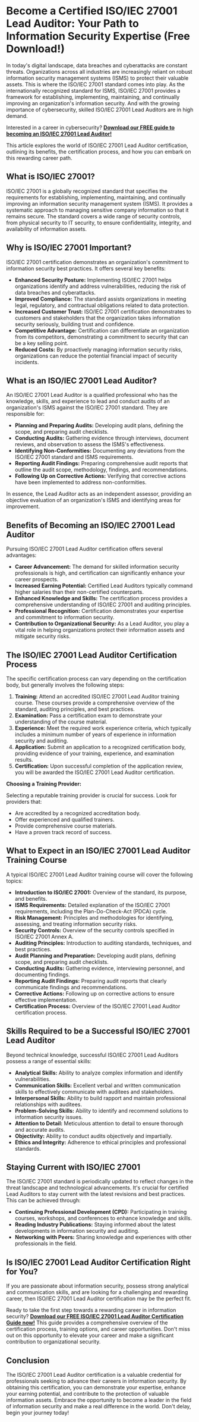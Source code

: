 # Become a Certified ISO/IEC 27001 Lead Auditor: Your Path to Information Security Expertise (Free Download!)

In today's digital landscape, data breaches and cyberattacks are constant threats. Organizations across all industries are increasingly reliant on robust information security management systems (ISMS) to protect their valuable assets. This is where the ISO/IEC 27001 standard comes into play. As the internationally recognized standard for ISMS, ISO/IEC 27001 provides a framework for establishing, implementing, maintaining, and continually improving an organization's information security.  And with the growing importance of cybersecurity, skilled ISO/IEC 27001 Lead Auditors are in high demand.

Interested in a career in cybersecurity?  **[Download our FREE guide to becoming an ISO/IEC 27001 Lead Auditor!](https://udemywork.com/iso-iec-27001-lead-auditor-certification)**

This article explores the world of ISO/IEC 27001 Lead Auditor certification, outlining its benefits, the certification process, and how you can embark on this rewarding career path.

## What is ISO/IEC 27001?

ISO/IEC 27001 is a globally recognized standard that specifies the requirements for establishing, implementing, maintaining, and continually improving an information security management system (ISMS).  It provides a systematic approach to managing sensitive company information so that it remains secure. The standard covers a wide range of security controls, from physical security to IT security, to ensure confidentiality, integrity, and availability of information assets.

## Why is ISO/IEC 27001 Important?

ISO/IEC 27001 certification demonstrates an organization's commitment to information security best practices.  It offers several key benefits:

*   **Enhanced Security Posture:** Implementing ISO/IEC 27001 helps organizations identify and address vulnerabilities, reducing the risk of data breaches and cyberattacks.
*   **Improved Compliance:**  The standard assists organizations in meeting legal, regulatory, and contractual obligations related to data protection.
*   **Increased Customer Trust:**  ISO/IEC 27001 certification demonstrates to customers and stakeholders that the organization takes information security seriously, building trust and confidence.
*   **Competitive Advantage:** Certification can differentiate an organization from its competitors, demonstrating a commitment to security that can be a key selling point.
*   **Reduced Costs:** By proactively managing information security risks, organizations can reduce the potential financial impact of security incidents.

## What is an ISO/IEC 27001 Lead Auditor?

An ISO/IEC 27001 Lead Auditor is a qualified professional who has the knowledge, skills, and experience to lead and conduct audits of an organization's ISMS against the ISO/IEC 27001 standard.  They are responsible for:

*   **Planning and Preparing Audits:** Developing audit plans, defining the scope, and preparing audit checklists.
*   **Conducting Audits:** Gathering evidence through interviews, document reviews, and observation to assess the ISMS's effectiveness.
*   **Identifying Non-Conformities:**  Documenting any deviations from the ISO/IEC 27001 standard and ISMS requirements.
*   **Reporting Audit Findings:**  Preparing comprehensive audit reports that outline the audit scope, methodology, findings, and recommendations.
*   **Following Up on Corrective Actions:**  Verifying that corrective actions have been implemented to address non-conformities.

In essence, the Lead Auditor acts as an independent assessor, providing an objective evaluation of an organization's ISMS and identifying areas for improvement.

## Benefits of Becoming an ISO/IEC 27001 Lead Auditor

Pursuing ISO/IEC 27001 Lead Auditor certification offers several advantages:

*   **Career Advancement:**  The demand for skilled information security professionals is high, and certification can significantly enhance your career prospects.
*   **Increased Earning Potential:**  Certified Lead Auditors typically command higher salaries than their non-certified counterparts.
*   **Enhanced Knowledge and Skills:**  The certification process provides a comprehensive understanding of ISO/IEC 27001 and auditing principles.
*   **Professional Recognition:**  Certification demonstrates your expertise and commitment to information security.
*   **Contribution to Organizational Security:**  As a Lead Auditor, you play a vital role in helping organizations protect their information assets and mitigate security risks.

## The ISO/IEC 27001 Lead Auditor Certification Process

The specific certification process can vary depending on the certification body, but generally involves the following steps:

1.  **Training:**  Attend an accredited ISO/IEC 27001 Lead Auditor training course. These courses provide a comprehensive overview of the standard, auditing principles, and best practices.
2.  **Examination:**  Pass a certification exam to demonstrate your understanding of the course material.
3.  **Experience:**  Meet the required work experience criteria, which typically includes a minimum number of years of experience in information security and auditing.
4.  **Application:**  Submit an application to a recognized certification body, providing evidence of your training, experience, and examination results.
5.  **Certification:**  Upon successful completion of the application review, you will be awarded the ISO/IEC 27001 Lead Auditor certification.

**Choosing a Training Provider:**

Selecting a reputable training provider is crucial for success. Look for providers that:

*   Are accredited by a recognized accreditation body.
*   Offer experienced and qualified trainers.
*   Provide comprehensive course materials.
*   Have a proven track record of success.

## What to Expect in an ISO/IEC 27001 Lead Auditor Training Course

A typical ISO/IEC 27001 Lead Auditor training course will cover the following topics:

*   **Introduction to ISO/IEC 27001:**  Overview of the standard, its purpose, and benefits.
*   **ISMS Requirements:**  Detailed explanation of the ISO/IEC 27001 requirements, including the Plan-Do-Check-Act (PDCA) cycle.
*   **Risk Management:**  Principles and methodologies for identifying, assessing, and treating information security risks.
*   **Security Controls:**  Overview of the security controls specified in ISO/IEC 27001 Annex A.
*   **Auditing Principles:**  Introduction to auditing standards, techniques, and best practices.
*   **Audit Planning and Preparation:**  Developing audit plans, defining scope, and preparing audit checklists.
*   **Conducting Audits:**  Gathering evidence, interviewing personnel, and documenting findings.
*   **Reporting Audit Findings:**  Preparing audit reports that clearly communicate findings and recommendations.
*   **Corrective Actions:**  Following up on corrective actions to ensure effective implementation.
*   **Certification Process:**  Overview of the ISO/IEC 27001 Lead Auditor certification process.

## Skills Required to be a Successful ISO/IEC 27001 Lead Auditor

Beyond technical knowledge, successful ISO/IEC 27001 Lead Auditors possess a range of essential skills:

*   **Analytical Skills:**  Ability to analyze complex information and identify vulnerabilities.
*   **Communication Skills:**  Excellent verbal and written communication skills to effectively communicate with auditees and stakeholders.
*   **Interpersonal Skills:**  Ability to build rapport and maintain professional relationships with auditees.
*   **Problem-Solving Skills:**  Ability to identify and recommend solutions to information security issues.
*   **Attention to Detail:**  Meticulous attention to detail to ensure thorough and accurate audits.
*   **Objectivity:**  Ability to conduct audits objectively and impartially.
*   **Ethics and Integrity:**  Adherence to ethical principles and professional standards.

## Staying Current with ISO/IEC 27001

The ISO/IEC 27001 standard is periodically updated to reflect changes in the threat landscape and technological advancements. It's crucial for certified Lead Auditors to stay current with the latest revisions and best practices. This can be achieved through:

*   **Continuing Professional Development (CPD):** Participating in training courses, workshops, and conferences to enhance knowledge and skills.
*   **Reading Industry Publications:** Staying informed about the latest developments in information security and auditing.
*   **Networking with Peers:**  Sharing knowledge and experiences with other professionals in the field.

## Is ISO/IEC 27001 Lead Auditor Certification Right for You?

If you are passionate about information security, possess strong analytical and communication skills, and are looking for a challenging and rewarding career, then ISO/IEC 27001 Lead Auditor certification may be the perfect fit.

Ready to take the first step towards a rewarding career in information security? **[Download our FREE ISO/IEC 27001 Lead Auditor Certification Guide now!](https://udemywork.com/iso-iec-27001-lead-auditor-certification)** This guide provides a comprehensive overview of the certification process, training options, and career opportunities.  Don't miss out on this opportunity to elevate your career and make a significant contribution to organizational security.

## Conclusion

The ISO/IEC 27001 Lead Auditor certification is a valuable credential for professionals seeking to advance their careers in information security. By obtaining this certification, you can demonstrate your expertise, enhance your earning potential, and contribute to the protection of valuable information assets.  Embrace the opportunity to become a leader in the field of information security and make a real difference in the world. Don't delay, begin your journey today!
